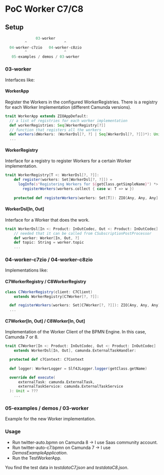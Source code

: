 # PoC Worker C7/C8
## Setup
```scala
              03-worker
         ^                 ^
  04-worker-c7zio   04-worker-c8zio
         ^                 ^
   05-examples / demos / 03-worker
```
### 03-worker
Interfaces like:

#### WorkerApp
Register the Workers in the configured WorkerRegistries. 
There is a registry for each Worker Implementation (different Camunda versions).

```scala
trait WorkerApp extends ZIOAppDefault:
  // a list of registries for each worker implementation
  def workerRegistries: Seq[WorkerRegistry[?]]
  // function that registers all the workers
  def workers(dWorkers: (WorkerDsl[?, ?] | Seq[WorkerDsl[?, ?]])*): Unit = ...
  ...
```
#### WorkerRegistry
Interface for a registry to register Workers for a certain Worker implementation.

```scala
trait WorkerRegistry[T <: WorkerDsl[?, ?]]:
    def register(workers: Set[WorkerDsl[?, ?]]) =
      logInfo(s"Registering Workers for ${getClass.getSimpleName}") *>
        registerWorkers(workers.collect { case w: T => w })
    
    protected def registerWorkers(workers: Set[T]): ZIO[Any, Any, Any]
```
#### WorkerDsl[In, Out]
Interface for a Worker that does the work.

```scala
trait WorkerDsl[In <: Product: InOutCodec, Out <: Product: InOutCodec]:
    // needed that it can be called from CSubscriptionPostProcessor
    def worker: Worker[In, Out, ?]
    def topic: String = worker.topic
    ...
```

### 04-worker-c7zio / 04-worker-c8zio
Implementations like:

#### C7WorkerRegistry / C8WorkerRegistry
```scala
class C7WorkerRegistry(client: C7Client)
    extends WorkerRegistry[C7Worker[?, ?]]:

  def registerWorkers(workers: Set[C7Worker[?, ?]]): ZIO[Any, Any, Any] = ???
  ...
```
#### C7Worker[In, Out] / C8Worker[In, Out]
Implementation of the Worker Client of the BPMN Engine. In this case, Camunda 7 or 8.

```scala
trait C7Worker[In <: Product: InOutCodec, Out <: Product: InOutCodec]
    extends WorkerDsl[In, Out], camunda.ExternalTaskHandler:

  protected def c7Context: C7Context
  
  def logger: WorkerLogger = Slf4JLogger.logger(getClass.getName)

  override def execute(
      externalTask: camunda.ExternalTask,
      externalTaskService: camunda.ExternalTaskService
  ): Unit = ??? 
    ...
```
### 05-examples / demos / 03-worker
Example for the new Worker implementation.

### Usage
- Run twitter-auto.bpmn on Camunda 8 -> I use Saas community account.
- Run twitter-auto-c7.bpmn on Camunda 7 -> I use _DemosExampleApplication_.
- Run the TestWorkerApp.

You find the test data in _testdataC7.json_ and _testdataC8.json_.
